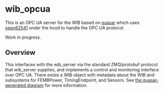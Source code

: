 # wib_opcua

This is an OPC UA server for the WIB based on [quasar](https://github.com/quasar-team/quasar)
which uses [open62541](https://open62541.org/) under the hood to handle the OPC
UA protocol. 

Work in progress.

## Overview

This interfaces with the wib_server via the standard ZMQ/protobuf protocol that
wib_server supplies, and implements a control and monitoring interface over
OPC UA. There exists a WIB object with metadata about the WIB and subsystems for
FEMBPower, TimingEndpoint, and Sensors. See [the quasar-generated diagram](Design/diagram.pdf) 
for more information.
